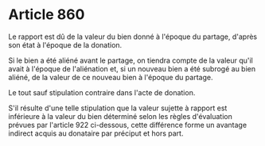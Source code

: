 # Article 860

Le rapport est dû de la valeur du bien donné à l'époque du partage, d'après son état à l'époque de la donation.

Si le bien a été aliéné avant le partage, on tiendra compte de la valeur qu'il avait à l'époque de l'aliénation et, si un nouveau bien a été subrogé au bien aliéné, de la valeur de ce nouveau bien à l'époque du partage.

Le tout sauf stipulation contraire dans l'acte de donation.

S'il résulte d'une telle stipulation que la valeur sujette à rapport est inférieure à la valeur du bien déterminé selon les règles d'évaluation prévues par l'article 922 ci-dessous, cette différence forme un avantage indirect acquis au donataire par préciput et hors part.
